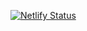 
[![Netlify Status](https://api.netlify.com/api/v1/badges/0c754537-7a3a-4b4e-bf9b-1b9833d8e4b6/deploy-status?branch=main)](https://app.netlify.com/projects/tech-nephew-landing/deploys)
